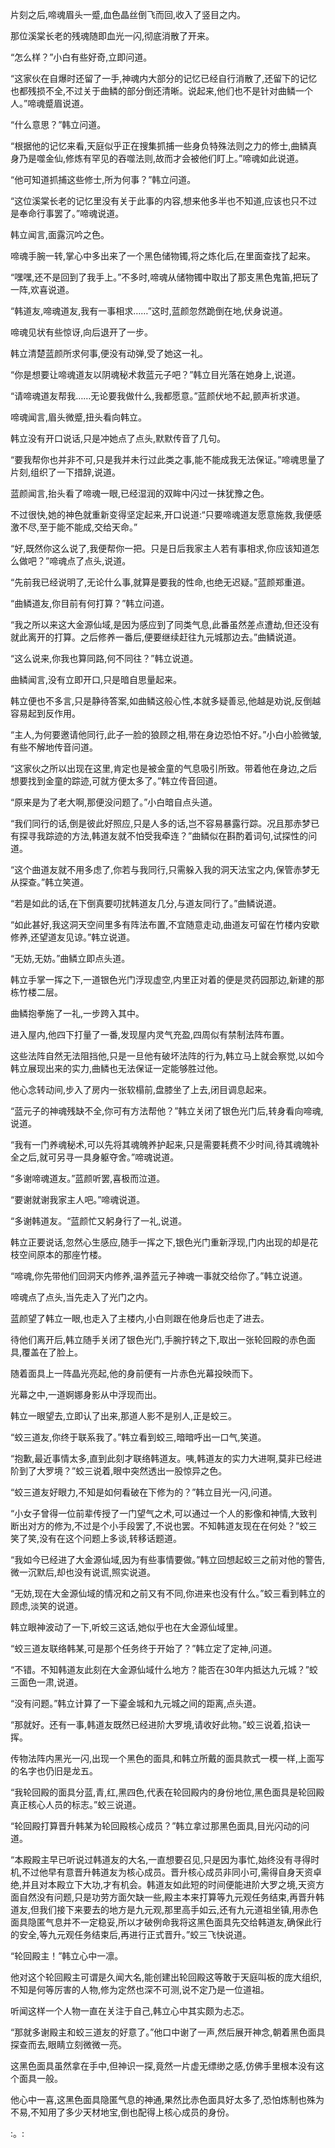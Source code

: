 
片刻之后,啼魂眉头一蹙,血色晶丝倒飞而回,收入了竖目之内。

那位溪棠长老的残魂随即血光一闪,彻底消散了开来。

“怎么样？”小白有些好奇,立即问道。

“这家伙在自爆时还留了一手,神魂内大部分的记忆已经自行消散了,还留下的记忆也都残损不全,不过关于曲鳞的部分倒还清晰。说起来,他们也不是针对曲鳞一个人。”啼魂蹙眉说道。

“什么意思？”韩立问道。

“根据他的记忆来看,天庭似乎正在搜集抓捕一些身负特殊法则之力的修士,曲鳞真身乃是噬金仙,修炼有罕见的吞噬法则,故而才会被他们盯上。”啼魂如此说道。

“他可知道抓捕这些修士,所为何事？”韩立问道。

“这位溪棠长老的记忆里没有关于此事的内容,想来他多半也不知道,应该也只不过是奉命行事罢了。”啼魂说道。

韩立闻言,面露沉吟之色。

啼魂手腕一转,掌心中多出来了一个黑色储物镯,将之炼化后,在里面查找了起来。

“嘿嘿,还不是回到了我手上。”不多时,啼魂从储物镯中取出了那支黑色鬼笛,把玩了一阵,欢喜说道。

“韩道友,啼魂道友,我有一事相求……”这时,蓝颜忽然跪倒在地,伏身说道。

啼魂见状有些惊讶,向后退开了一步。

韩立清楚蓝颜所求何事,便没有动弹,受了她这一礼。

“你是想要让啼魂道友以阴魂秘术救蓝元子吧？”韩立目光落在她身上,说道。

“请啼魂道友帮我……无论要我做什么,我都愿意。”蓝颜伏地不起,颤声祈求道。

啼魂闻言,眉头微蹙,扭头看向韩立。

韩立没有开口说话,只是冲她点了点头,默默传音了几句。

“要我帮你也并非不可,只是我并未行过此类之事,能不能成我无法保证。”啼魂思量了片刻,组织了一下措辞,说道。

蓝颜闻言,抬头看了啼魂一眼,已经湿润的双眸中闪过一抹犹豫之色。

不过很快,她的神色就重新变得坚定起来,开口说道:“只要啼魂道友愿意施救,我便感激不尽,至于能不能成,交给天命。”

“好,既然你这么说了,我便帮你一把。只是日后我家主人若有事相求,你应该知道怎么做吧？”啼魂点了点头,说道。

“先前我已经说明了,无论什么事,就算是要我的性命,也绝无迟疑。”蓝颜郑重道。

“曲鳞道友,你目前有何打算？”韩立问道。

“我之所以来这大金源仙域,是因为感应到了同类气息,此番虽然差点遭劫,但还没有就此离开的打算。之后修养一番后,便要继续赶往九元城那边去。”曲鳞说道。

“这么说来,你我也算同路,何不同往？”韩立说道。

曲鳞闻言,没有立即开口,只是暗自思量起来。

韩立便也不多言,只是静待答案,如曲鳞这般心性,本就多疑善忌,他越是劝说,反倒越容易起到反作用。

“主人,为何要邀请他同行,此子一脸的狼顾之相,带在身边恐怕不好。”小白小脸微皱,有些不解地传音问道。

“这家伙之所以出现在这里,肯定也是被金童的气息吸引所致。带着他在身边,之后想要找到金童的踪迹,可就方便太多了。”韩立传音回道。

“原来是为了老大啊,那便没问题了。”小白暗自点头道。

“我们同行的话,倒是彼此好照应,只是人多的话,岂不容易暴露行踪。况且那赤梦已有探寻我踪迹的方法,韩道友就不怕受我牵连？”曲鳞似在斟酌着词句,试探性的问道。

“这个曲道友就不用多虑了,你若与我同行,只需躲入我的洞天法宝之内,保管赤梦无从探查。”韩立笑道。

“若是如此的话,在下倒真要叨扰韩道友几分,与道友同行了。”曲鳞说道。

“如此甚好,我这洞天空间里多有阵法布置,不宜随意走动,曲道友可留在竹楼内安歇修养,还望道友见谅。”韩立说道。

“无妨,无妨。”曲鳞立即点头道。

韩立手掌一挥之下,一道银色光门浮现虚空,内里正对着的便是灵药园那边,新建的那栋竹楼二层。

曲鳞抱拳施了一礼,一步跨入其中。

进入屋内,他四下打量了一番,发现屋内灵气充盈,四周似有禁制法阵布置。

这些法阵自然无法阻挡他,只是一旦他有破坏法阵的行为,韩立马上就会察觉,以如今韩立展现出来的实力,曲鳞也无法保证一定能够胜过他。

他心念转动间,步入了房内一张软榻前,盘膝坐了上去,闭目调息起来。

“蓝元子的神魂残缺不全,你可有方法帮他？”韩立关闭了银色光门后,转身看向啼魂,说道。

“我有一门养魂秘术,可以先将其魂魄养护起来,只是需要耗费不少时间,待其魂魄补全之后,就可另寻一具身躯夺舍。”啼魂说道。

“多谢啼魂道友。”蓝颜听罢,喜极而泣道。

“要谢就谢我家主人吧。”啼魂说道。

“多谢韩道友。“蓝颜忙又躬身行了一礼,说道。

韩立正要说话,忽然心生感应,随手一挥之下,银色光门重新浮现,门内出现的却是花枝空间原本的那座竹楼。

“啼魂,你先带他们回洞天内修养,温养蓝元子神魂一事就交给你了。”韩立说道。

啼魂点了点头,当先走入了光门之内。

蓝颜望了韩立一眼,也走入了主楼内,小白则跟在他身后也走了进去。

待他们离开后,韩立随手关闭了银色光门,手腕拧转之下,取出一张轮回殿的赤色面具,覆盖在了脸上。

随着面具上一阵晶光亮起,他的身前便有一片赤色光幕投映而下。

光幕之中,一道婀娜身影从中浮现而出。

韩立一眼望去,立即认了出来,那道人影不是别人,正是蛟三。

“蛟三道友,你终于联系我了。”韩立看到蛟三,暗暗呼出一口气,笑道。

“抱歉,最近事情太多,直到此刻才联络韩道友。咦,韩道友的实力大进啊,莫非已经进阶到了大罗境？”蛟三说着,眼中突然透出一股惊异之色。

“蛟三道友好眼力,不知是如何看破在下修为的？”韩立目光一闪,问道。

“小女子曾得一位前辈传授了一门望气之术,可以通过一个人的影像和神情,大致判断出对方的修为,不过是个小手段罢了,不说也罢。不知韩道友现在在何处？”蛟三笑了笑,没有在这个问题上多谈,转移话题道。

“我如今已经进了大金源仙域,因为有些事情要做。”韩立回想起蛟三之前对他的警告,微一沉默后,却也没有说谎,照实说道。

“无妨,现在大金源仙域的情况和之前又有不同,你进来也没有什么。”蛟三看到韩立的顾虑,淡笑的说道。

韩立眼神波动了一下,听蛟三这话,她似乎也在大金源仙域里。

“蛟三道友联络韩某,可是那个任务终于开始了？”韩立定了定神,问道。

“不错。不知韩道友此刻在大金源仙域什么地方？能否在30年内抵达九元城？”蛟三面色一肃,说道。

“没有问题。”韩立计算了一下鎏金城和九元城之间的距离,点头道。

“那就好。还有一事,韩道友既然已经进阶大罗境,请收好此物。”蛟三说着,掐诀一挥。

传物法阵内黑光一闪,出现一个黑色的面具,和韩立所戴的面具款式一模一样,上面写的名字也仍旧是龙五。

“我轮回殿的面具分蓝,青,红,黑四色,代表在轮回殿内的身份地位,黑色面具是轮回殿真正核心人员的标志。”蛟三说道。

“轮回殿打算晋升韩某为轮回殿核心成员？”韩立拿过那黑色面具,目光闪动的问道。

“本殿殿主早已听说过韩道友的大名,一直想要召见,只是因为事忙,始终没有寻得时机,不过他早有意晋升韩道友为核心成员。晋升核心成员非同小可,需得自身天资卓绝,并且对本殿立下大功,才有机会。韩道友如此短的时间便能进阶大罗之境,天资方面自然没有问题,只是功劳方面欠缺一些,殿主本来打算等九元观任务结束,再晋升韩道友,但我们接下来要去的地方是九元观,那里高手如云,还有九元道祖坐镇,用赤色面具隐匿气息并不一定稳妥,所以才破例命我将这黑色面具先交给韩道友,确保此行的安全,等九元观任务结束后,再进行正式晋升。”蛟三飞快说道。

“轮回殿主！”韩立心中一凛。

他对这个轮回殿主可谓是久闻大名,能创建出轮回殿这等敢于天庭叫板的庞大组织,不知是何等厉害的人物,修为定然也深不可测,说不定乃是一位道祖。

听闻这样一个人物一直在关注于自己,韩立心中其实颇为忐忑。

“那就多谢殿主和蛟三道友的好意了。”他口中谢了一声,然后展开神念,朝着黑色面具探查而去,眼睛立刻微微一亮。

这黑色面具虽然拿在手中,但神识一探,竟然一片虚无缥缈之感,仿佛手里根本没有这个面具一般。

他心中一喜,这黑色面具隐匿气息的神通,果然比赤色面具好太多了,恐怕炼制也殊为不易,不知用了多少天材地宝,倒也配得上核心成员的身份。

:。: